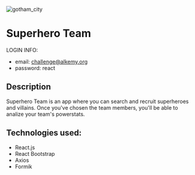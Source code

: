 ![gotham_city](https://p4.wallpaperbetter.com/wallpaper/13/361/145/dc-comics-gotham-city-metropolis-justice-league-hd-wallpaper-preview.jpg)

# Superhero Team

LOGIN INFO:

- email: challenge@alkemy.org
- password: react

## Description

Superhero Team is an app where you can search and recruit superheroes and villains. Once you've chosen the team members, you'll be able to analize your team's powerstats.

## Technologies used:

- React.js
- React Bootstrap
- Axios
- Formik
